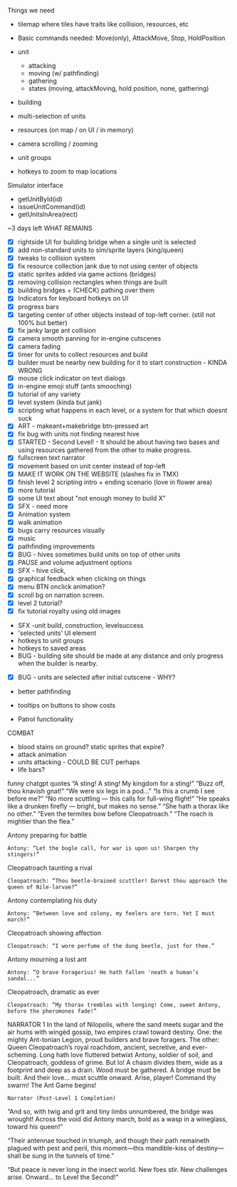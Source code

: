 Things we need

- tilemap where tiles have traits like collision, resources, etc
- Basic commands needed: Move(only), AttackMove, Stop, HoldPosition
- unit

  - attacking
  - moving (w/ pathfinding)
  - gathering
  - states (moving, attackMoving, hold position, none, gathering)

- building
- multi-selection of units
- resources (on map / on UI / in memory)
- camera scrolling / zooming
- unit groups
- hotkeys to zoom to map locations

Simulator interface

- getUnitById(id)
- issueUnitCommand(id)
- getUnitsInArea(rect)

~3 days left
WHAT REMAINS

- [x] rightside UI for building bridge when a single unit is selected
- [x] add non-standard units to sim/sprite layers (king/queen)
- [x] tweaks to collision system
- [x] fix resource collection jank due to not using center of objects
- [x] static sprites added via game actions (bridges)
- [x] removing collision rectangles when things are built
- [x] building bridges + (CHECK) pathing over them
- [x] Indicators for keyboard hotkeys on UI
- [x] progress bars
- [x] targeting center of other objects instead of top-left corner. (still not 100% but better)
- [x] fix janky large ant collision
- [x] camera smooth panning for in-engine cutscenes
- [x] camera fading
- [x] timer for units to collect resources and build
- [x] builder must be nearby new building for it to start construction - KINDA WRONG
- [x] mouse click indicator on text dialogs
- [x] in-engine emoji stuff (ants smooching)
- [x] tutorial of any variety
- [x] level system (kinda but jank)
- [x] scripting what happens in each level, or a system for that which doesnt suck
- [x] ART - makeant+makebridge btn-pressed art
- [x] fix bug with units not finding nearest hive
- [x] STARTED - Second Level! - It should be about having two bases and using resources gathered from the other to make progress.
- [x] fullscreen text narrator
- [x] movement based on unit center instead of top-left
- [x] MAKE IT WORK ON THE WEBSITE (slashes fix in TMX)
- [x] finish level 2 scripting intro + ending scenario (love in flower area)
- [x] more tutorial
- [x] some UI text about "not enough money to build X"
- [x] SFX - need more
- [x] Animation system
- [x] walk animation
- [x] bugs carry resources visually
- [x] music
- [x] pathfinding improvements
- [x] BUG - hives sometimes build units on top of other units
- [x] PAUSE and volume adjustment options
- [x] SFX - hive click,
- [x] graphical feedback when clicking on things
- [x] menu BTN onclick animation?
- [x] scroll bg on narration screen.
- [x] level 2 tutorial?
- [x] fix tutorial royalty using old images

- SFX -unit build, construction, levelsuccess
- 'selected units' UI element
- hotkeys to unit groups
- hotkeys to saved areas
- BUG - building site should be made at any distance and only progress when the builder is nearby.

- [x] BUG - units are selected after initial cutscene - WHY?
- better pathfinding

- tooltips on buttons to show costs
- Patrol functionality

COMBAT

- blood stains on ground? static sprites that expire?
- attack animation
- units attacking - COULD BE CUT perhaps
- life bars?

funny chatgpt quotes
“A sting! A sting! My kingdom for a sting!”
“Buzz off, thou knavish gnat!”
“We were six legs in a pod…”
“Is this a crumb I see before me?”
“No more scuttling — this calls for full-wing flight!”
“He speaks like a drunken firefly — bright, but makes no sense.”
“She hath a thorax like no other.”
“Even the termites bow before Cleopatroach.”
“The roach is mightier than the flea.”

Antony preparing for battle

    Antony: “Let the bugle call, for war is upon us! Sharpen thy stingers!”

Cleopatroach taunting a rival

    Cleopatroach: “Thou beetle-brained scuttler! Darest thou approach the queen of Nile-larvae?”

Antony contemplating his duty

    Antony: “Between love and colony, my feelers are torn. Yet I must march!”

Cleopatroach showing affection

    Cleopatroach: “I wore perfume of the dung beetle, just for thee.”

Antony mourning a lost ant

    Antony: “O brave Foragerius! He hath fallen 'neath a human’s sandal...”

Cleopatroach, dramatic as ever

    Cleopatroach: “My thorax trembles with longing! Come, sweet Antony, before the pheromones fade!”

NARRATOR 1
In the land of Nilopolis, where the sand meets sugar and the air hums with wingèd gossip, two empires crawl toward destiny. One: the mighty Ant-tonian Legion, proud builders and brave foragers. The other: Queen Cleopatroach’s royal roachdom, ancient, secretive, and ever-scheming.
Long hath love fluttered betwixt Antony, soldier of soil, and Cleopatroach, goddess of grime. But lo! A chasm divides them, wide as a footprint and deep as a drain. Wood must be gathered. A bridge must be built. And their love… must scuttle onward.
Arise, player! Command thy swarm! The Ant Game begins!

    Narrator (Post-Level 1 Completion)

“And so, with twig and grit and tiny limbs unnumbered, the bridge was wrought! Across the void did Antony march, bold as a wasp in a wineglass, toward his queen!”

“Their antennae touched in triumph, and though their path remaineth plagued with pest and peril, this moment—this mandible-kiss of destiny—shall be sung in the tunnels of time.”

“But peace is never long in the insect world. New foes stir. New challenges arise. Onward… to Level the Second!”
